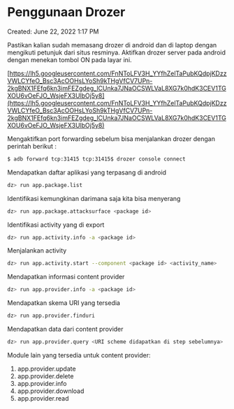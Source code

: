 # Penggunaan Drozer

Created: June 22, 2022 1:17 PM

Pastikan kalian sudah memasang drozer di android dan di laptop dengan mengikuti petunjuk dari situs resminya. Aktifkan drozer server pada android dengan menekan tombol ON pada layar ini.

[https://lh5.googleusercontent.com/FnNToLFV3H_YYfhZelTaPubKQdpjKDzzVWLCYfeO_Bsc3AcOOHsLYoSh9kTHgVfCV7UPn-2kgBNX1FEfq6kn3imFEZgdeg_lCUnka7JNaOCSWLVaL8XG7k0hdK3CEV1TGXOU6vOeFJO_WsjeFX3UlbOj5y8](https://lh5.googleusercontent.com/FnNToLFV3H_YYfhZelTaPubKQdpjKDzzVWLCYfeO_Bsc3AcOOHsLYoSh9kTHgVfCV7UPn-2kgBNX1FEfq6kn3imFEZgdeg_lCUnka7JNaOCSWLVaL8XG7k0hdK3CEV1TGXOU6vOeFJO_WsjeFX3UlbOj5y8)

Mengaktifkan port forwarding sebelum bisa menjalankan drozer dengan perintah berikut :

```bash
$ adb forward tcp:31415 tcp:31415$ drozer console connect
```

Mendapatkan daftar aplikasi yang terpasang di android

```bash
dz> run app.package.list
```

Identifikasi kemungkinan darimana saja kita bisa menyerang

```bash
dz> run app.package.attacksurface <package id>
```

Identifikasi activity yang di export

```bash
dz> run app.activity.info -a <package id>
```

Menjalankan activity

```bash
dz> run app.activity.start --component <package id> <activity_name>
```

Mendapatkan informasi content provider

```bash
dz> run app.provider.info -a <package id>
```

Mendapatkan skema URI yang tersedia

```bash
dz> run app.provider.finduri
```

Mendapatkan data dari content provider

```bash
dz> run app.provider.query <URI scheme didapatkan di step sebelumnya>
```

Module lain yang tersedia untuk content provider:

1. app.provider.update
2. app.provider.delete
3. app.provider.info
4. app.provider.download
5. app.provider.read